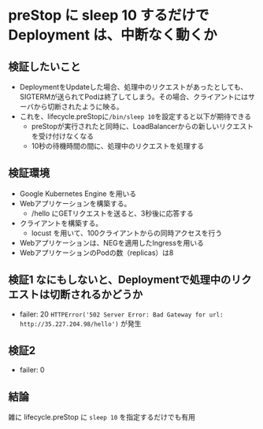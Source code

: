 # preStop に sleep 10 するだけで Deployment は、中断なく動くか

## 検証したいこと

- DeploymentをUpdateした場合、処理中のリクエストがあったとしても、SIGTERMが送られてPodは終了してしまう。その場合、クライアントにはサーバから切断されたように映る。
- これを、lifecycle.preStopに`/bin/sleep 10`を設定すると以下が期待できる
  - preStopが実行されたと同時に、LoadBalancerからの新しいリクエストを受け付けなくなる
  - 10秒の待機時間の間に、処理中のリクエストを処理する

## 検証環境

- Google Kubernetes Engine を用いる
- Webアプリケーションを構築する。
  - /hello にGETリクエストを送ると、3秒後に応答する
- クライアントを構築する。
  - locust を用いて、100クライアントからの同時アクセスを行う
- Webアプリケーションは、NEGを適用したIngressを用いる
- WebアプリケーションのPodの数（replicas）は8

## 検証1 なにもしないと、Deploymentで処理中のリクエストは切断されるかどうか

- failer: 20 `HTTPError('502 Server Error: Bad Gateway for url: http://35.227.204.98/hello')` が発生

## 検証2

- failer: 0

## 結論

雑に lifecycle.preStop に `sleep 10` を指定するだけでも有用
